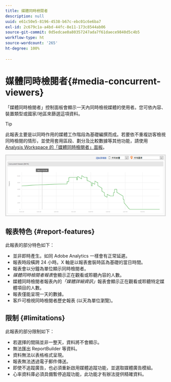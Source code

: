 ```yaml
---
title: 媒體同時檢閱者
description: null
uuid: e61c50e5-8196-4538-b67c-ebc01c6e6ba7
exl-id: 2c679c1a-a4bd-44fc-8e11-173c8544ab06
source-git-commit: 0d5edcae0a80357247ada7f61daece9840d5c4b5
workflow-type: ht
source-wordcount: '265'
ht-degree: 100%

---
```


# 媒體同時檢閱者{#media-concurrent-viewers}

「媒體同時檢閱者」控制面板會顯示一天內同時檢視媒體的使用者。您可依內容、裝置類型或國家/地區來篩選這項資料。

>[!TIP]
>
> 此報表主要是以同時作用的媒體工作階段為基礎編撰而成。若要依不重複訪客檢視同時檢閱的情形，並使用套用區段、劃分及比較數據等其他功能，請使用 [Analysis Workspace 的「媒體同時檢閱者」面板](https://experienceleague.adobe.com/docs/analytics/analyze/analysis-workspace/panels/media-concurrent-viewers.html?lang=zh-Hant)。


![](assets/video-concurrent-viewers.png)

## 報表特色 {#report-features}

此報表的部分特色如下：

* 並非即時產生。如同 Adobe Analytics 一樣會有正常延遲。
* 報表時段橫跨 24 小時。X 軸是以報表套裝時區為基礎的當日時間。
* 報表會以分鐘為單位顯示同時檢閱者。
* *媒體同時檢閱者報表*&#x200B;會顯示正在觀看或聆聽內容的人數。
* 媒體同時檢閱者報表內的&#x200B;*「媒體詳細資訊」*&#x200B;報表會顯示正在觀看或聆聽特定媒體項目的人數。
* 報表僅能呈現一天的數據。
* 客戶可檢視同時檢閱者歷史報表 (以天為單位瀏覽)。

## 限制 {#limitations}

此報表的部分限制如下：

* 若選擇的間隔並非一整天，資料將不會顯示。
* 無法匯出 ReportBuilder 等資料。
* 資料無法以表格格式呈現。
* 報表無法透過電子郵件傳送。
* 即使不追蹤廣告，也必須重新啟用媒體追蹤功能，並選取媒體廣告模組。
* 心率資料庫必須具備暫停追蹤功能，此功能才有辦法提供精確資料。
